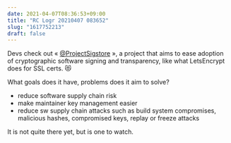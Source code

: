 ```yaml
---
date: 2021-04-07T08:36:53+09:00
title: "RC Logr 20210407 083652"
slug: "1617752213"
draft: false
---
```


Devs check out « [@ProjectSigstore](https://sigstore.dev/what_is_sigstore/) », a project that aims to ease adoption of cryptographic software signing and transparency, like what LetsEncrypt does for SSL certs. 😻

What goals does it have, problems does it aim to solve?

* reduce software supply chain risk
* make maintainer key management easier 
* reduce sw supply chain attacks such as build system compromises, malicious hashes, compromised keys, replay or freeze attacks

It is not quite there yet, but is one to watch. 
